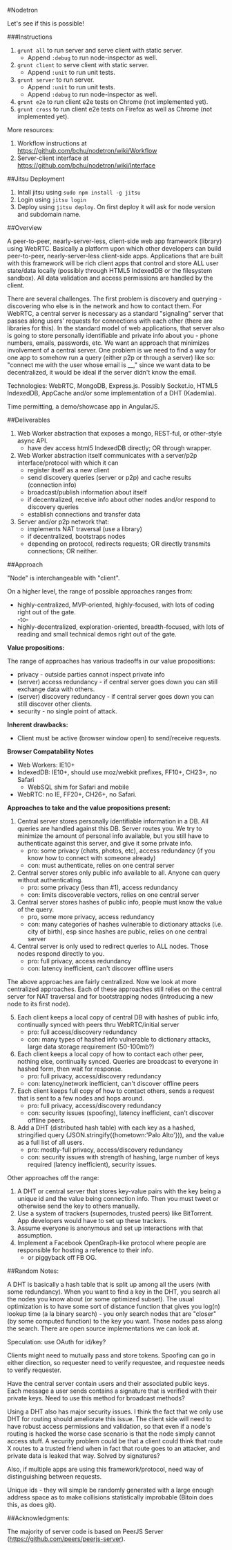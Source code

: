 #Nodetron

Let's see if this is possible!

###Instructions

1. `grunt all` to run server and serve client with static server.
    * Append `:debug` to run node-inspector as well.
2. `grunt client` to serve client with static server.
    * Append `:unit` to run unit tests.
3. `grunt server` to run server.
    * Append `:unit` to run unit tests.
    * Append `:debug` to run node-inspector as well.
4. `grunt e2e` to run client e2e tests on Chrome (not implemented yet).
5. `grunt cross` to run client e2e tests on Firefox as well as Chrome (not implemented yet).

More resources:

1. Workflow instructions at <https://github.com/bchu/nodetron/wiki/Workflow>
2. Server-client interface at <https://github.com/bchu/nodetron/wiki/Interface>

##Jitsu Deployment
1. Intall jitsu using `sudo npm install -g jitsu`
2. Login using `jitsu login`
3. Deploy using `jitsu deploy`. On first deploy it will ask for node version and subdomain name.

##Overview

A peer-to-peer, nearly-server-less, client-side web app framework (library) using WebRTC. Basically a platform upon which other developers can build peer-to-peer, nearly-server-less client-side apps. Applications that are built with this framework will be rich client apps that control and store ALL user state/data locally (possibly through HTML5 IndexedDB or the filesystem sandbox). All data validation and access permissions are handled by the client.

There are several challenges. The first problem is discovery and querying - discovering who else is in the network and how to contact them. For WebRTC, a central server is necessary as a standard "signaling" server that passes along users' requests for connections with each other (there are libraries for this). In the standard model of web applications, that server also is going to store personally identifiable and private info about you - phone numbers, emails, passwords, etc. We want an approach that minimizes involvement of a central server. One problem is we need to find a way for one app to somehow run a query (either p2p or through a server) like so: "connect me with the user whose email is __," since we want data to be decentralized, it would be ideal if the server didn't know the email.

Technologies: WebRTC, MongoDB, Express.js. Possibly Socket.io, HTML5 IndexedDB, AppCache and/or some implementation of a DHT (Kademlia).

Time permitting, a demo/showcase app in AngularJS.

##Deliverables

1. Web Worker abstraction that exposes a mongo, REST-ful, or other-style async API.
    * have dev access html5 IndexedDB directly; OR through wrapper.
2. Web Worker abstraction itself communicates with a server/p2p interface/protocol with which it can
    * register itself as a new client
    * send discovery queries (server or p2p) and cache results (connection info)
    * broadcast/publish information about itself
    * if decentralized, receive info about other nodes and/or respond to discovery queries
    * establish connections and transfer data
3. Server and/or p2p network that:
    * implements NAT traversal (use a library)
    * if decentralized, bootstraps nodes
    * depending on protocol, redirects requests; OR directly transmits connections; OR neither.

##Approach

"Node" is interchangeable with "client".

On a higher level, the range of possible approaches ranges from:

* highly-centralized, MVP-oriented, highly-focused, with lots of coding right out of the gate.  
-to-  
* highly-decentralized, exploration-oriented, breadth-focused, with lots of reading and small technical demos right out of the gate.

**Value propositions:**

The range of approaches has various tradeoffs in our value propositions:

* privacy - outside parties cannot inspect private info
* (server) access redundancy - if central server goes down you can still exchange data with others.
* (server) discovery redundancy - if central server goes down you can still discover other clients.
* security - no single point of attack.

**Inherent drawbacks:**

* Client must be active (browser window open) to send/receive requests.

**Browser Compatability Notes**

* Web Workers: IE10+
* IndexedDB: IE10+, should use moz/webkit prefixes, FF10+, CH23+, no Safari
    * WebSQL shim for Safari and mobile
* WebRTC: no IE, FF20+, CH26+, no Safari.

**Approaches to take and the value propositions present:**

1. Central server stores personally identifiable information in a DB. All queries are handled against this DB. Server routes you. We try to minimize the amount of personal info available, but you still have to authenticate against this server, and give it some private info.
    * pro: some privacy (chats, photos, etc), access redundancy (if you know how to connect with someone already)
    * con: must authenticate, relies on one central server
2. Central server stores only public info available to all. Anyone can query without authenticating.
    * pro: some privacy (less than #1), access redundancy
    * con: limits discoverable vectors, relies on one central server
3. Central server stores hashes of public info, people must know the value of the query.
    * pro, some more privacy, access redundancy
    * con: many categories of hashes vulnerable to dictionary attacks (i.e. city of birth), esp since hashes are public, relies on one central server
4. Central server is only used to redirect queries to ALL nodes. Those nodes respond directly to you.
    * pro: full privacy, access redundancy
    * con: latency inefficient, can't discover offline users

The above approaches are fairly centralized. Now we look at more centralized approaches. Each of these approaches still relies on the central server for NAT traversal and for bootstrapping nodes (introducing a new node to its first node).

5. Each client keeps a local copy of central DB with hashes of public info, continually synced with peers thru WebRTC/initial server
    * pro: full access/discovery redundancy
    * con: many types of hashed info vulnerable to dictionary attacks, large data storage requirement (50-100mb?)
6. Each client keeps a local copy of how to contact each other peer, nothing else, continually synced. Queries are broadcast to everyone in hashed form, then wait for response.
    * pro: full privacy, access/discovery redundancy
    * con: latency/network inefficient, can't discover offline peers
7. Each client keeps full copy of how to contact others, sends a request that is sent to a few nodes and hops around.
   * pro: full privacy, access/discovery redundancy
   * con: security issues (spoofing), latency inefficient, can't discover offline peers.
8. Add a DHT (distributed hash table) with each key as a hashed, stringified query (JSON.stringify({hometown:'Palo Alto'})), and the value as a full list of all users.
    * pro: mostly-full privacy, access/discovery redundancy
    * con: security issues with strength of hashing, large number of keys required (latency inefficient), security issues.

Other approaches off the range:

1. A DHT or central server that stores key-value pairs with the key being a unique id and the value being connection info. Then you must tweet or otherwise send the key to others manually.
2. Use a system of trackers (supernodes, trusted peers) like BitTorrent. App developers would have to set up these trackers.
3. Assume everyone is anonymous and set up interactions with that assumption.
4. Implement a Facebook OpenGraph-like protocol where people are responsible for hosting a reference to their info.
   * or piggyback off FB OG.

##Random Notes:

A DHT is basically a hash table that is split up among all the users (with some redundancy). When you want to find a key in the DHT, you search all the nodes you know about (or some optimized subset). The usual optimization is to have some sort of distance function that gives you log(n) lookup time (a la binary search) - you only search nodes that are "closer" (by some computed function) to the key you want. Those nodes pass along the search. There are open source implementations we can look at.

Speculation: use OAuth for id/key?

Clients might need to mutually pass and store tokens. Spoofing can go in either direction, so requester need to verify requestee, and requestee needs to verify requester.

Have the central server contain users and their associated public keys. Each message a user sends contains a signature that is verified with their private keys. Need to use this method for broadcast methods?

Using a DHT also has major security issues. I think the fact that we only use DHT for routing should ameliorate this issue. The client side will need to have robust access permissions and validation, so that even if a node's routing is hacked the worse case scenario is that the node simply cannot access stuff. A security problem could be that a client could think that route X routes to a trusted friend when in fact that route goes to an attacker, and private data is leaked that way. Solved by signatures?

Also, if multiple apps are using this framework/protocol, need way of distinguishing between requests.

Unique ids - they will simple be randomly generated with a large enough address space as to make collisions statistically improbable (Bitoin does this, as does git).

##Acknowledgments:

The majority of server code is based on PeerJS Server (https://github.com/peers/peerjs-server).

